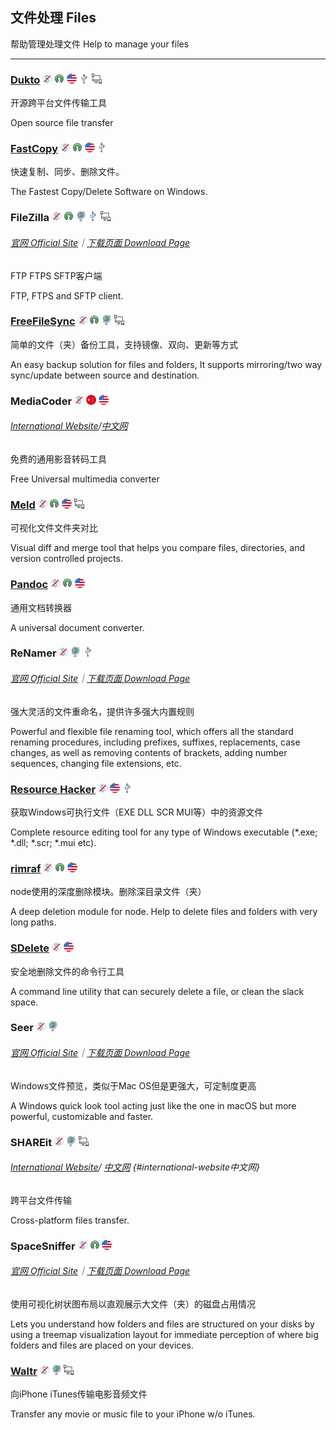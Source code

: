 ## 文件处理   Files

帮助管理处理文件   Help to manage your files

---

### [Dukto](http://www.msec.it/blog/?page_id=11) ![](/assets/图片2.png) ![](/assets/open-source-icon.png) ![](/assets/united-states.png) ![](/assets/usb.png) ![](/assets/multi_platform.png)

开源跨平台文件传输工具

Open source file transfer

### [FastCopy](https://ipmsg.org/tools/fastcopy.html.en) ![](/assets/图片2.png) ![](/assets/open-source-icon.png) ![](/assets/united-states.png) ![](/assets/usb.png)

快速复制、同步、删除文件。

The Fastest Copy/Delete Software on Windows.

### FileZilla ![](/assets/图片2.png) ![](/assets/open-source-icon.png) ![](/assets/earth-globe.png) ![](/assets/usb.png) ![](/assets/multi_platform.png)

###### [官网 Official Site](https://filezilla-project.org/)｜[下载页面 Download Page](https://filezilla-project.org/download.php?show_all=1)

FTP FTPS SFTP客户端

FTP, FTPS and SFTP client.

### [FreeFileSync](http://www.freefilesync.org/) ![](/assets/图片2.png) ![](/assets/open-source-icon.png) ![](/assets/earth-globe.png) ![](/assets/multi_platform.png)

简单的文件（夹）备份工具，支持镜像、双向、更新等方式

An easy backup solution for files and folders, It supports mirroring/two way sync/update between source and destination.

### MediaCoder ![](/assets/图片2.png) ![](/assets/china.png) ![](/assets/united-states.png)

###### [International Website](http://mediacoderhq.com/)/[中文网](http://mediacoder.com.cn/)

免费的通用影音转码工具

Free Universal multimedia converter

### [Meld](http://meldmerge.org/) ![](/assets/图片2.png) ![](/assets/open-source-icon.png) ![](/assets/united-states.png) ![](/assets/multi_platform.png)

 可视化文件文件夹对比

Visual diff and merge tool that helps you compare files, directories, and version controlled projects.

### [Pandoc](http://pandoc.org/) ![](/assets/图片2.png) ![](/assets/open-source-icon.png) ![](/assets/united-states.png)

通用文档转换器

A universal document converter.

### ReNamer ![](/assets/图片2.png) ![](/assets/earth-globe.png) ![](/assets/usb.png)

###### [官网 Official Site](http://www.den4b.com/)｜[下载页面 Download Page](http://www.den4b.com/products/renamer)

强大灵活的文件重命名，提供许多强大内置规则

Powerful and flexible file renaming tool, which offers all the standard renaming procedures, including prefixes, suffixes, replacements, case changes, as well as removing contents of brackets, adding number sequences, changing file extensions, etc.

### [Resource Hacker](http://www.angusj.com/resourcehacker/) ![](/assets/图片2.png) ![](/assets/united-states.png) ![](/assets/usb.png)

获取Windows可执行文件（EXE DLL SCR MUI等）中的资源文件

Complete resource editing tool for any type of Windows executable \(\*.exe; \*.dll; \*.scr; \*.mui etc\).

### [rimraf](https://www.npmjs.com/package/rimraf) ![](/assets/图片2.png) ![](/assets/open-source-icon.png) ![](/assets/united-states.png)

node使用的深度删除模块。删除深目录文件（夹）

A deep deletion module for node. Help to delete files and folders with very long paths.

### [SDelete](https://technet.microsoft.com/en-us/sysinternals/sdelete.aspx) ![](/assets/图片2.png) ![](/assets/united-states.png)

安全地删除文件的命令行工具

A command line utility that can securely delete a file, or clean the slack space.

### Seer ![](/assets/图片2.png) ![](/assets/earth-globe.png)

###### [官网 Official Site](http://1218.io/)｜[下载页面 Download Page](http://sourceforge.net/projects/ccseer/)

Windows文件预览，类似于Mac OS但是更强大，可定制度更高

A Windows quick look tool acting just like the one in macOS but more powerful, customizable and faster.

### SHAREit ![](/assets/图片2.png) ![](/assets/earth-globe.png) ![](/assets/multi_platform.png)

###### [International Website](http://www.ushareit.com/)/ [中文网](http://www.ushareit.com/zh/index.html) {#international-website中文网}

跨平台文件传输

Cross-platform files transfer.

### SpaceSniffer ![](/assets/图片2.png) ![](/assets/open-source-icon.png) ![](/assets/united-states.png)

###### [官网 Official Site](http://www.uderzo.it/main_products/space_sniffer/index.html)｜[下载页面 Download Page](http://www.uderzo.it/main_products/space_sniffer/download.html)

使用可视化树状图布局以直观展示大文件（夹）的磁盘占用情况

Lets you understand how folders and files are structured on your disks by using a treemap visualization layout for immediate perception of where big folders and files are placed on your devices.

### [Waltr](http://softorino.com/waltr/) ![](/assets/图片2.png) ![](/assets/earth-globe.png) ![](/assets/multi_platform.png)

向iPhone iTunes传输电影音频文件

Transfer any movie or music file to your iPhone w/o iTunes.

